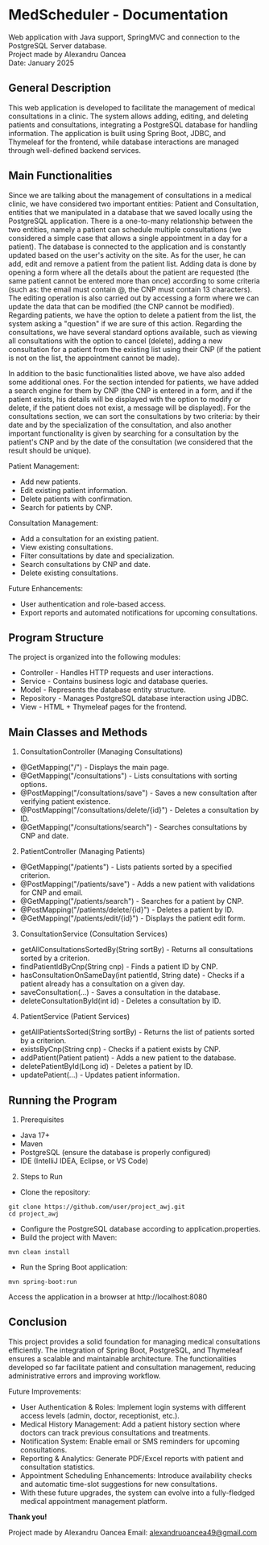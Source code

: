 # MedScheduler - Documentation
Web application with Java support, SpringMVC and connection to the PostgreSQL Server database. <br>
Project made by Alexandru Oancea <br>
Date: January 2025 <br>

## General Description
This web application is developed to facilitate the management of medical consultations in a clinic. The system allows adding, editing, and deleting patients and consultations, integrating a PostgreSQL database for handling information. The application is built using Spring Boot, JDBC, and Thymeleaf for the frontend, while database interactions are managed through well-defined backend services.

## Main Functionalities
Since we are talking about the management of consultations in a medical clinic, we have considered two important entities: Patient and Consultation, entities that we manipulated in a database that we saved locally using the PostgreSQL application. There is a one-to-many relationship between the two entities, namely a patient can schedule multiple consultations (we considered a simple case that allows a single appointment in a day for a patient). The database is connected to the application and is constantly updated based on the user's activity on the site. As for the user, he can add, edit and remove a patient from the patient list. Adding data is done by opening a form where all the details about the patient are requested (the same patient cannot be entered more than once) according to some criteria (such as: the email must contain @, the CNP must contain 13 characters). The editing operation is also carried out by accessing a form where we can update the data that can be modified (the CNP cannot be modified). Regarding patients, we have the option to delete a patient from the list, the system asking a "question" if we are sure of this action. Regarding the consultations, we have several standard options available, such as viewing all consultations with the option to cancel (delete), adding a new consultation for a patient from the existing list using their CNP (if the patient is not on the list, the appointment cannot be made). <br>

In addition to the basic functionalities listed above, we have also added some additional ones. For the section intended for patients, we have added a search engine for them by CNP (the CNP is entered in a form, and if the patient exists, his details will be displayed with the option to modify or delete, if the patient does not exist, a message will be displayed). For the consultations section, we can sort the consultations by two criteria: by their date and by the specialization of the consultation, and also another important functionality is given by searching for a consultation by the patient's CNP and by the date of the consultation (we considered that the result should be unique).

Patient Management:
  + Add new patients.
  + Edit existing patient information.
  + Delete patients with confirmation.
  + Search for patients by CNP.

Consultation Management:
  + Add a consultation for an existing patient.
  + View existing consultations.
  + Filter consultations by date and specialization.
  + Search consultations by CNP and date.
  + Delete existing consultations.

Future Enhancements:
  + User authentication and role-based access.
  + Export reports and automated notifications for upcoming consultations.
## Program Structure
The project is organized into the following modules:
  + Controller - Handles HTTP requests and user interactions.
  + Service - Contains business logic and database queries.
  + Model - Represents the database entity structure.
  + Repository - Manages PostgreSQL database interaction using JDBC.
  + View - HTML + Thymeleaf pages for the frontend.
## Main Classes and Methods
1. ConsultationController (Managing Consultations)
  + @GetMapping("/") - Displays the main page.
  + @GetMapping("/consultations") - Lists consultations with sorting options.
  + @PostMapping("/consultations/save") - Saves a new consultation after verifying patient existence.
  + @PostMapping("/consultations/delete/{id}") - Deletes a consultation by ID.
  + @GetMapping("/consultations/search") - Searches consultations by CNP and date.

2. PatientController (Managing Patients)
  + @GetMapping("/patients") - Lists patients sorted by a specified criterion.
  + @PostMapping("/patients/save") - Adds a new patient with validations for CNP and email.
  + @GetMapping("/patients/search") - Searches for a patient by CNP.
  + @PostMapping("/patients/delete/{id}") - Deletes a patient by ID.
  + @GetMapping("/patients/edit/{id}") - Displays the patient edit form.

3. ConsultationService (Consultation Services)
  + getAllConsultationsSortedBy(String sortBy) - Returns all consultations sorted by a criterion.
  + findPatientIdByCnp(String cnp) - Finds a patient ID by CNP.
  + hasConsultationOnSameDay(int patientId, String date) - Checks if a patient already has a consultation on a given day.
  + saveConsultation(...) - Saves a consultation in the database.
  + deleteConsultationById(int id) - Deletes a consultation by ID.

4. PatientService (Patient Services)
  + getAllPatientsSorted(String sortBy) - Returns the list of patients sorted by a criterion.
  + existsByCnp(String cnp) - Checks if a patient exists by CNP.
  + addPatient(Patient patient) - Adds a new patient to the database.
  + deletePatientById(Long id) - Deletes a patient by ID.
  + updatePatient(...) - Updates patient information.
## Running the Program
1. Prerequisites
  + Java 17+
  + Maven
  + PostgreSQL (ensure the database is properly configured)
  + IDE (IntelliJ IDEA, Eclipse, or VS Code)

2. Steps to Run
  + Clone the repository:
  ```
  git clone https://github.com/user/project_awj.git
  cd project_awj
  ```
  + Configure the PostgreSQL database according to application.properties.
  + Build the project with Maven:
  ```
  mvn clean install
  ```
  +  Run the Spring Boot application:
  ```
  mvn spring-boot:run
  ```
Access the application in a browser at http://localhost:8080
## Conclusion
This project provides a solid foundation for managing medical consultations efficiently. The integration of Spring Boot, PostgreSQL, and Thymeleaf ensures a scalable and maintainable architecture. The functionalities developed so far facilitate patient and consultation management, reducing administrative errors and improving workflow.

Future Improvements:
  + User Authentication & Roles: Implement login systems with different access levels (admin, doctor, receptionist, etc.).
  + Medical History Management: Add a patient history section where doctors can track previous consultations and treatments.
  + Notification System: Enable email or SMS reminders for upcoming consultations.
  + Reporting & Analytics: Generate PDF/Excel reports with patient and consultation statistics.
  + Appointment Scheduling Enhancements: Introduce availability checks and automatic time-slot suggestions for new consultations.
  + With these future upgrades, the system can evolve into a fully-fledged medical appointment management platform.

__Thank you!__

Project made by Alexandru Oancea
Email: alexandruoancea49@gmail.com
